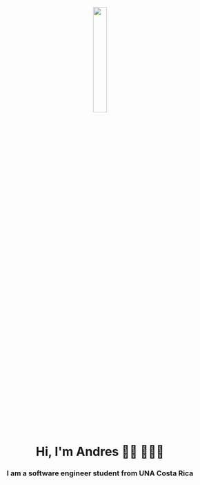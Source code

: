 
<center > <img width="25%" src="https://creazilla-store.fra1.digitaloceanspaces.com/cliparts/79238/programing-clipart-md.png" class="center" ></center>

<h1 align="center">Hi, I'm Andres 👋🏾 👩🏾‍💻 </h1>
<h3 align="center">I am a software engineer  student from  UNA Costa Rica</h3>
